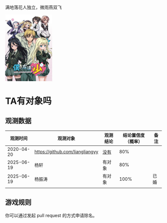   满地落花人独立，微雨燕双飞

<img src="我的朋友很少.webp" width="30%">

# TA有对象吗

## 观测数据

观测时间 | 观测对象 | 观测结论 | 结论置信度（概率）|备注
---|---|---|---|---
2020-04-20 | https://github.com/liangliangyy | [没有](https://github.com/p-program/Does-He-Have-A-Girlfriend/blob/master/github.com/liangliangyy/README.MD)| 80%|
2025-06-19|杨轩|有对象|80%|
2025-06-19|杨振涛|有对象|100%|已婚|
|||

## 游戏规则

你可以通过发起 pull request 的方式申请除名。
